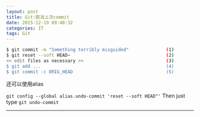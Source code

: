 ```yaml
---
layout: post
title: Git:取消上次commit
date: 2015-12-19 09:40:32
categories: IT
tags: Git
---
```


~~~bash
$ git commit -m "Something terribly misguided"              (1)
$ git reset --soft HEAD~                                    (2)
<< edit files as necessary >>                               (3)
$ git add ...                                               (4)
$ git commit -c ORIG_HEAD                                   (5)
~~~

还可以使用alias

`git config --global alias.undo-commit 'reset --soft HEAD^'` Then just type `git undo-commit`

------
